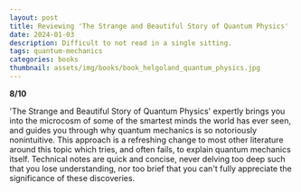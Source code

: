```yaml
---
layout: post
title: Reviewing 'The Strange and Beautiful Story of Quantum Physics'
date: 2024-01-03
description: Difficult to not read in a single sitting.
tags: quantum-mechanics
categories: books
thumbnail: assets/img/books/book_helgoland_quantum_physics.jpg
---
```


<b>8/10</b>

'The Strange and Beautiful Story of Quantum Physics' expertly brings you into the microcosm of some of the smartest minds the world has ever seen, and guides you through why quantum mechanics is so notoriously nonintuitive. This approach is a refreshing change to most other literature around this topic which tries, and often fails, to explain quantum mechanics itself. Technical notes are quick and concise, never delving too deep such that you lose understanding, nor too brief that you can't fully appreciate the significance of these discoveries.
